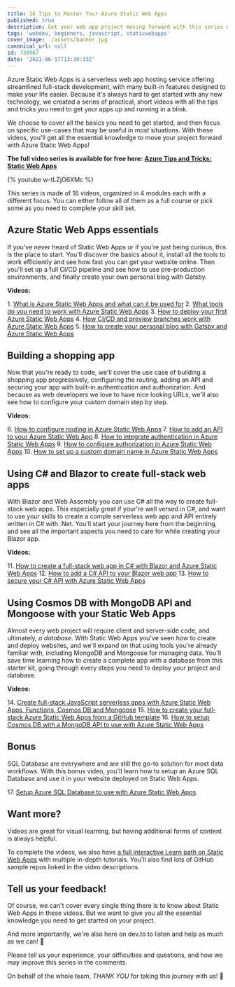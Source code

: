 ```yaml
---
title: 16 Tips to Master Your Azure Static Web Apps
published: true
description: Get your web app project moving forward with this series of practical videos on Azure Static Web Apps.
tags: 'webdev, beginners, javascript, staticwebapps'
cover_image: ./assets/banner.jpg
canonical_url: null
id: 730987
date: '2021-06-17T13:39:33Z'
---
```


Azure Static Web Apps is a serverless web app hosting service offering streamlined full-stack development, with many built-in features designed to make your life easier. Because it's always hard to get started with any new technology, we created a series of practical, short videos with all the tips and tricks you need to get your apps up and running in a blink.

We choose to cover all the basics you need to get started, and then focus on specific use-cases that may be useful in most situations. With these videos, you'll get all the essential knowledge to move your project forward with Azure Static Web Apps!

**The full video series is available for free here:**
**[Azure Tips and Tricks: Static Web Apps](https://aka.ms/StaticWebAppsTips)**

{% youtube w-tLZjO6XMc %}

This series is made of 16 videos, organized in 4 modules each with a different focus. You can either follow all of them as a full course or pick some as you need to complete your skill set.

## Azure Static Web Apps essentials

If you've never heard of Static Web Apps or if you're just being curious, this is the place to start. You'll discover the basics about it, install all the tools to work efficiently and see how fast you can get your website online. Then you'll set up a full CI/CD pipeline and see how to use pre-production environments, and finally create your own personal blog with Gatsby.

**Videos:**

1\. [What is Azure Static Web Apps and what can it be used for](https://www.youtube.com/watch?v=w-tLZjO6XMc&list=PLlrxD0HtieHgMPeBaDQFx9yNuFxx6S1VG&index=1)
2\. [What tools do you need to work with Azure Static Web Apps](https://www.youtube.com/watch?v=l3SBq7L13Mk&list=PLlrxD0HtieHgMPeBaDQFx9yNuFxx6S1VG&index=2)
3\. [How to deploy your first Azure Static Web Apps](https://www.youtube.com/watch?v=ADVGIXciYn8&list=PLlrxD0HtieHgMPeBaDQFx9yNuFxx6S1VG&index=3)
4\. [How CI/CD and preview branches work with Azure Static Web Apps](https://www.youtube.com/watch?v=A-eALdCkpTw&list=PLlrxD0HtieHgMPeBaDQFx9yNuFxx6S1VG&index=4)
5\. [How to create your personal blog with Gatsby and Azure Static Web Apps](https://www.youtube.com/watch?v=IZbcpUIke8s&list=PLlrxD0HtieHgMPeBaDQFx9yNuFxx6S1VG&index=5)

## Building a shopping app

Now that you're ready to code, we'll cover the use case of building a shopping app progressively, configuring the routing, adding an API and securing your app with built-in authentication and authorization. And because as web developers we love to have nice looking URLs, we'll also see how to configure your custom domain step by step.

**Videos:**

6\. [How to configure routing in Azure Static Web Apps](https://www.youtube.com/watch?v=A70tGiaHCTE&list=PLlrxD0HtieHgMPeBaDQFx9yNuFxx6S1VG&index=6)
7\. [How to add an API to your Azure Static Web App](https://www.youtube.com/watch?v=VzML-6DClVU&list=PLlrxD0HtieHgMPeBaDQFx9yNuFxx6S1VG&index=7)
8\. [How to integrate authentication in Azure Static Web Apps](https://www.youtube.com/watch?v=TygnLOA68B0&list=PLlrxD0HtieHgMPeBaDQFx9yNuFxx6S1VG&index=8)
9\. [How to configure authorization in Azure Static Web Apps](https://www.youtube.com/watch?v=r5yrxgc12q4&list=PLlrxD0HtieHgMPeBaDQFx9yNuFxx6S1VG&index=9)
10\. [How to set up a custom domain name in Azure Static Web Apps](https://www.youtube.com/watch?v=SpQgKfJ87fE&list=PLlrxD0HtieHgMPeBaDQFx9yNuFxx6S1VG&index=10)

## Using C# and Blazor to create full-stack web apps

With Blazor and Web Assembly you can use C# all the way to create full-stack web apps. This especially great if your're well versed in C#, and want to use your skills to create a comple serverless web app and API entirely written in C# with .Net. You'll start your journey here from the beginning, and see all the important aspects you need to care for while creating your Blazor app.

**Videos:**

11\. [How to create a full-stack web app in C# with Blazor and Azure Static Web Apps](https://www.youtube.com/watch?v=3_WwywiuTM8&list=PLlrxD0HtieHgMPeBaDQFx9yNuFxx6S1VG&index=11)
12\. [How to add a C# API to your Blazor web app](https://www.youtube.com/watch?v=Okt5mzXTgnA&list=PLlrxD0HtieHgMPeBaDQFx9yNuFxx6S1VG&index=12)
13\. [How to secure your C# API with Azure Static Web Apps](https://www.youtube.com/watch?v=eZQq3zw3WL4&list=PLlrxD0HtieHgMPeBaDQFx9yNuFxx6S1VG&index=13)

## Using Cosmos DB with MongoDB API and Mongoose with your Static Web Apps

Almost every web project will require client and server-side code, and ultimately, *a database*. With Static Web Apps you've seen how to create and deploy websites, and we'll expand on that using tools you're already familiar with, including MongoDB and Mongoose for managing data. You'll save time learning how to create a complete app with a database from this starter kit, going through every steps you need to deploy your project and database.

**Videos:**

14\. [Create full-stack JavaScript serverless apps with Azure Static Web Apps, Functions, Cosmos DB and Mongoose](https://www.youtube.com/watch?v=-z1NHptprKg&list=PLlrxD0HtieHgMPeBaDQFx9yNuFxx6S1VG&index=14)
15\. [How to create your full-stack Azure Static Web Apps from a GitHub template](https://www.youtube.com/watch?v=oV4XMevxpiM&list=PLlrxD0HtieHgMPeBaDQFx9yNuFxx6S1VG&index=15)
16\. [How to setup Cosmos DB with a MongoDB API to use with Azure Static Web Apps](https://www.youtube.com/watch?v=R9qhGra9FHs&list=PLlrxD0HtieHgMPeBaDQFx9yNuFxx6S1VG&index=16)

## Bonus

SQL Database are everywhere and are still the go-to solution for most data workflows. With this bonus video, you'll learn how to setup an Azure SQL Database and use it in your website deployed on Static Web Apps.

17\. [Setup Azure SQL Database to use with Azure Static Web Apps](https://www.youtube.com/watch?v=FyxRonVvEkg&list=PLlrxD0HtieHgMPeBaDQFx9yNuFxx6S1VG&index=17)

## Want more?

Videos are great for visual learning, but having additional forms of content is always helpful.

To complete the videos, we also have [a full interactive Learn path on Static Web Apps](https://docs.microsoft.com/learn/paths/azure-static-web-apps/?WT.mc_id=javascript-17844-cxa) with multiple in-depth tutorials. You'll also find lots of GitHub sample repos linked in the video descriptions.

## Tell us your feedback!

Of course, we can't cover every single thing there is to know about Static Web Apps in these videos. But we want to give you all the essential knowledge you need to get started on your project.

And more importantly, we're also here on dev.to to listen and help as much as we can! 🙂

Please tell us your experience, your difficulties and questions, and how we may improve this series in the comments.

On behalf of the whole team, *THANK YOU* for taking this journey with us! 🙏
